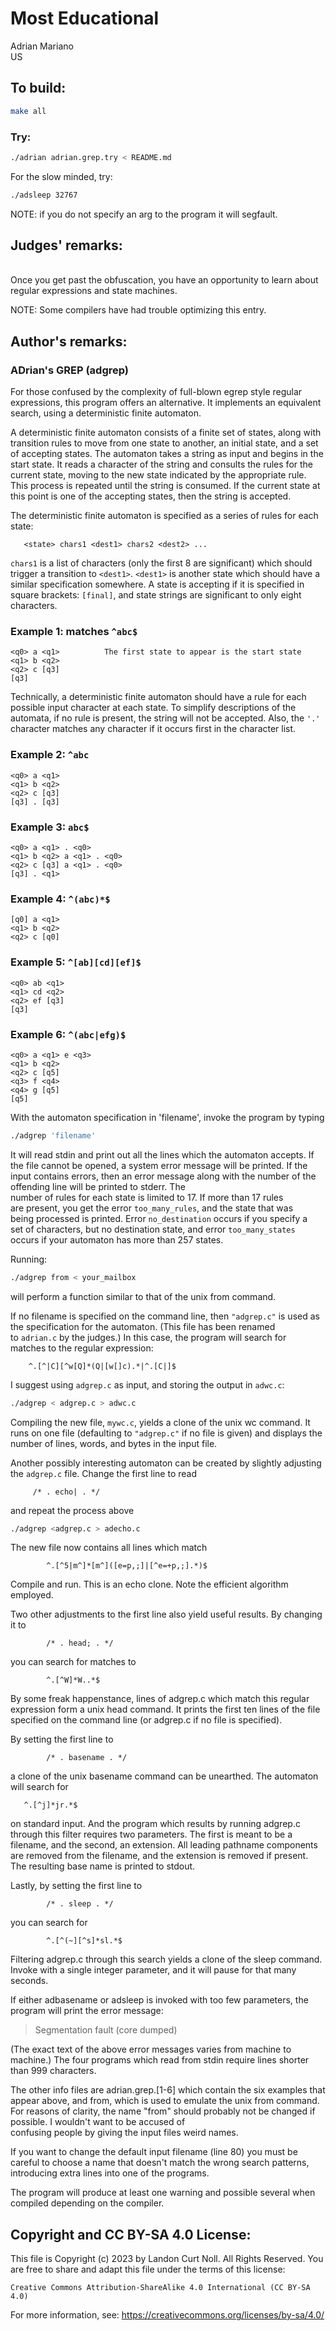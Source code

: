 # Most Educational

Adrian Mariano\
US


## To build:

```sh
make all
```


### Try:

```sh
./adrian adrian.grep.try < README.md
```

For the slow minded, try:

```sh
./adsleep 32767
```

NOTE: if you do not specify an arg to the program it will segfault.


## Judges' remarks:

\
Once you get past the obfuscation, you have an opportunity to learn
about regular expressions and state machines.

NOTE: Some compilers have had trouble optimizing this entry.


## Author's remarks:

### ADrian's GREP (adgrep)

For those confused by the complexity of full-blown egrep style regular
expressions, this program offers an alternative.  It implements an
equivalent search, using a deterministic finite automaton.

A deterministic finite automaton consists of a finite set of states,
along with transition rules to move from one state to another, an initial
state, and a set of accepting states.  The automaton takes a string as
input and begins in the start state.  It reads a character of the string
and consults the rules for the current state, moving to the new state
indicated by the appropriate rule.  This process is repeated until the
string is consumed.  If the current state at this point is one of the
accepting states, then the string is accepted.

The deterministic finite automaton is specified as a series of rules for
each state:

       <state> chars1 <dest1> chars2 <dest2> ...

`chars1` is a list of characters (only the first 8 are significant) which
should trigger a transition to `<dest1>`.  `<dest1>` is another state which
should have a similar specification somewhere.  A state is accepting if
it is specified in square brackets: `[final]`, and state strings are
significant to only eight characters.

### Example 1: matches `^abc$`

    <q0> a <q1>          The first state to appear is the start state
    <q1> b <q2>
    <q2> c [q3]
    [q3]

Technically, a deterministic finite automaton should have a rule for each
possible input character at each state.  To simplify descriptions of the
automata, if no rule is present, the string will not be accepted. Also,
the `'.'` character matches any character if it occurs first in the
character list.


### Example 2: `^abc`

    <q0> a <q1>
    <q1> b <q2>
    <q2> c [q3]
    [q3] . [q3]


### Example 3: `abc$`

    <q0> a <q1> . <q0>
    <q1> b <q2> a <q1> . <q0>
    <q2> c [q3] a <q1> . <q0>
    [q3] . <q1>


### Example 4: `^(abc)*$`

    [q0] a <q1>
    <q1> b <q2>
    <q2> c [q0]


### Example 5: `^[ab][cd][ef]$`

    <q0> ab <q1>
    <q1> cd <q2>
    <q2> ef [q3]
    [q3]


### Example 6: `^(abc|efg)$`

    <q0> a <q1> e <q3>
    <q1> b <q2>
    <q2> c [q5]
    <q3> f <q4>
    <q4> g [q5]
    [q5]


With the automaton specification in 'filename', invoke the program by
typing

```sh
./adgrep 'filename'
```


It will read stdin and print out all the lines which the automaton
accepts.  If the file cannot be opened, a system error message will
be printed.  If the input contains errors, then an error message along
with the number of the offending line will be printed to stderr.  The\
number of rules for each state is limited to 17.  If more than 17 rules\
are present, you get the error `too_many_rules`, and the state that was\
being processed is printed.  Error `no_destination` occurs if you specify a\
set of characters, but no destination state, and error `too_many_states`
occurs if your automaton has more than 257 states.

Running:

```sh
./adgrep from < your_mailbox
```

will perform a function similar to that of the unix from command.

If no filename is specified on the command line, then `"adgrep.c"` is used
as the specification for the automaton.  (This file has been renamed\
to `adrian.c` by the judges.)  In this case, the program will search for\
matches to the regular expression:


	    ^.[^|C][^w[Q]*(Q|[w[]c).*|^.[C|]$

I suggest using `adgrep.c` as input, and storing the output in `adwc.c`:

```sh
./adgrep < adgrep.c > adwc.c
```

Compiling the new file, `mywc.c`, yields a clone of the unix wc command. It
runs on one file (defaulting to `"adgrep.c"` if no file is given) and
displays the number of lines, words, and bytes in the input file.


Another possibly interesting automaton can be created by slightly
adjusting the `adgrep.c` file.  Change the first line to read

		 /* . echo| . */

and repeat the process above

```sh
./adgrep <adgrep.c > adecho.c
```

The new file now contains all lines which match

            ^.[^5|m^]*[m^]([e=p,;]|[^e=+p,;].*)$

Compile and run.  This is an echo clone.  Note the efficient algorithm
employed.


Two other adjustments to the first line also yield useful results. By
changing it to

            /* . head; . */

you can search for matches to

            ^.[^W]*W..*$

By some freak happenstance, lines of adgrep.c which match this regular
expression form a unix head command.  It prints the first ten lines of
the file specified on the command line (or adgrep.c if no file is
specified).

By setting the first line to

            /* . basename . */

a clone of the unix basename command can be unearthed. The automaton will
search for

	   ^.[^j]*jr.*$

on standard input.  And the program which results by running adgrep.c
through this filter requires two parameters.  The first is meant to be a
filename, and the second, an extension.  All leading pathname components
are removed from the filename, and the extension is removed if present.
The resulting base name is printed to stdout.

Lastly, by setting the first line to

            /* . sleep . */

you can search for

            ^.[^(~][^s]*sl.*$

Filtering adgrep.c through this search yields a clone of the sleep
command.  Invoke with a single integer parameter, and it will pause
for that many seconds.

If either adbasename or adsleep is invoked with too few parameters,
the program will print the error message:

> Segmentation fault (core dumped)

(The exact text of the above error messages varies from machine to
machine.)  The four programs which read from stdin require lines
shorter than 999 characters.

The other info files are adrian.grep.[1-6] which contain the six
examples that appear above, and from, which is used to emulate the
unix from command.  For reasons of clarity, the name "from" should
probably not be changed if possible.  I wouldn't want to be accused of\
confusing people by giving the input files weird names.

If you want to change the default input filename (line 80) you must be
careful to choose a name that doesn't match the wrong search patterns,
introducing extra lines into one of the programs.

The program will produce at least one warning and possible several
when compiled depending on the compiler.


## Copyright and CC BY-SA 4.0 License:

This file is Copyright (c) 2023 by Landon Curt Noll.  All Rights Reserved.
You are free to share and adapt this file under the terms of this license:

    Creative Commons Attribution-ShareAlike 4.0 International (CC BY-SA 4.0)

For more information, see: https://creativecommons.org/licenses/by-sa/4.0/
